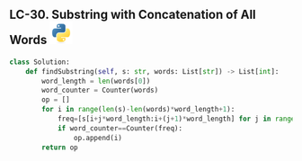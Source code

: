 ## LC-30. Substring with Concatenation of All Words <a href="https://www.python.org" target="_blank" rel="noreferrer"> <img src="https://raw.githubusercontent.com/devicons/devicon/master/icons/python/python-original.svg" alt="python" width="40" height="40"/> </a>

```python
class Solution:
    def findSubstring(self, s: str, words: List[str]) -> List[int]:
        word_length = len(words[0])
        word_counter = Counter(words)
        op = []
        for i in range(len(s)-len(words)*word_length+1):
            freq=[s[i+j*word_length:i+(j+1)*word_length] for j in range(len(words))]
            if word_counter==Counter(freq):
                op.append(i)
        return op
```
